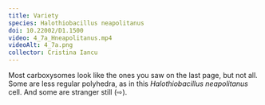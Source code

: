 ```yaml
---
title: Variety
species: Halothiobacillus neapolitanus 
doi: 10.22002/D1.1500
video: 4_7a_Hneapolitanus.mp4
videoAlt: 4_7a.png
collector: Cristina Iancu
---
```


Most carboxysomes look like the ones you saw on the last page, but not all. Some are less regular polyhedra, as in this *Halothiobacillus neapolitanus* cell. And some are stranger still (⇨).

